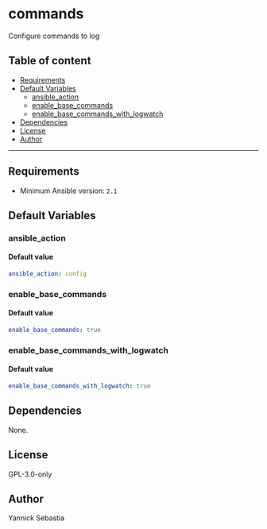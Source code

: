 # commands

Configure commands to log

## Table of content

- [Requirements](#requirements)
- [Default Variables](#default-variables)
  - [ansible_action](#ansible_action)
  - [enable_base_commands](#enable_base_commands)
  - [enable_base_commands_with_logwatch](#enable_base_commands_with_logwatch)
- [Dependencies](#dependencies)
- [License](#license)
- [Author](#author)

---

## Requirements

- Minimum Ansible version: `2.1`

## Default Variables

### ansible_action

#### Default value

```YAML
ansible_action: config
```

### enable_base_commands

#### Default value

```YAML
enable_base_commands: true
```

### enable_base_commands_with_logwatch

#### Default value

```YAML
enable_base_commands_with_logwatch: true
```



## Dependencies

None.

## License

GPL-3.0-only

## Author

Yannick Sebastia
